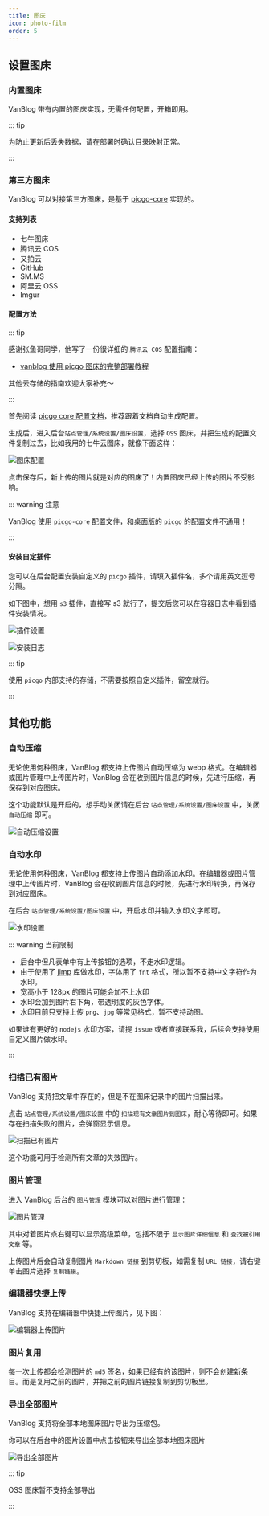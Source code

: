 ```yaml
---
title: 图床
icon: photo-film
order: 5
---
```


## 设置图床

### 内置图床

VanBlog 带有内置的图床实现，无需任何配置，开箱即用。

::: tip

为防止更新后丢失数据，请在部署时确认目录映射正常。

:::

### 第三方图床

VanBlog 可以对接第三方图床，是基于 [picgo-core](https://picgo.github.io/PicGo-Core-Doc/) 实现的。

#### 支持列表

- 七牛图床
- 腾讯云 COS
- 又拍云
- GitHub
- SM.MS
- 阿里云 OSS
- Imgur

#### 配置方法

::: tip

感谢张鱼哥同学，他写了一份很详细的 `腾讯云 COS` 配置指南：

- [vanblog 使用 picgo 图床的完整部署教程](https://www.handyzyg.cn/post/47)

其他云存储的指南欢迎大家补充～

:::

首先阅读 [picgo core 配置文档](https://picgo.github.io/PicGo-Core-Doc/zh/guide/config.html#%E8%87%AA%E5%8A%A8%E7%94%9F%E6%88%90)，推荐跟着文档自动生成配置。

生成后，进入后台`站点管理/系统设置/图床设置`，选择 `OSS` 图床，并把生成的配置文件复制过去，比如我用的七牛云图床，就像下面这样：

![图床配置](https://pic.mereith.com/img/73d7d98839fb36fa26e450423aa7d147.clipboard-2022-09-20.png)

点击保存后，新上传的图片就是对应的图床了！内置图床已经上传的图片不受影响。

::: warning 注意

VanBlog 使用 `picgo-core` 配置文件，和桌面版的 `picgo` 的配置文件不通用！

:::

#### 安装自定插件

您可以在后台配置安装自定义的 `picgo` 插件，请填入插件名，多个请用英文逗号分隔。

如下图中，想用 `s3` 插件，直接写 s3 就行了，提交后您可以在容器日志中看到插件安装情况。

![插件设置](https://pic.mereith.com/img/73d7d98839fb36fa26e450423aa7d147.clipboard-2022-09-20.png)

![安装日志](https://pic.mereith.com/img/283fbd4ca8addeaf06b2f3d6ae1c4643.clipboard-2022-09-20.png)

::: tip

使用 `picgo` 内部支持的存储，不需要按照自定义插件，留空就行。

:::

## 其他功能

### 自动压缩
无论使用何种图床，VanBlog 都支持上传图片自动压缩为 webp 格式。在编辑器或图片管理中上传图片时，VanBlog 会在收到图片信息的时候，先进行压缩，再保存到对应图床。

这个功能默认是开启的，想手动关闭请在后台 `站点管理/系统设置/图床设置` 中，关闭 `自动压缩` 即可。

![自动压缩设置](https://pic.mereith.com/img/6f00ddb9f4051d05aa030cdf6ce3404f.clipboard-2023-04-14.png)

### 自动水印

无论使用何种图床，VanBlog 都支持上传图片自动添加水印。在编辑器或图片管理中上传图片时，VanBlog 会在收到图片信息的时候，先进行水印转换，再保存到对应图床。

在后台 `站点管理/系统设置/图床设置` 中，开启水印并输入水印文字即可。

![水印设置](https://pic.mereith.com/img/6f00ddb9f4051d05aa030cdf6ce3404f.clipboard-2023-04-14.png)

::: warning 当前限制

- 后台中但凡表单中有上传按钮的选项，不走水印逻辑。
- 由于使用了 [jimp](https://github.com/jimp-dev/jimp/) 库做水印，字体用了 `fnt` 格式，所以暂不支持中文字符作为水印。
- 宽高小于 128px 的图片可能会加不上水印
- 水印会加到图片右下角，带透明度的灰色字体。
- 水印目前只支持上传 `png`、`jpg` 等常见格式，暂不支持动图。

如果谁有更好的 `nodejs` 水印方案，请提 `issue` 或者直接联系我，后续会支持使用自定义图片做水印。

:::

### 扫描已有图片

VanBlog 支持把文章中存在的，但是不在图床记录中的图片扫描出来。

点击 `站点管理/系统设置/图床设置` 中的 `扫描现有文章图片到图床`，耐心等待即可。如果存在扫描失败的图片，会弹窗显示信息。

![扫描已有图片](https://pic.mereith.com/img/cb00c069e9fba6308151c859bd78d15d.clipboard-2022-08-15.png)

这个功能可用于检测所有文章的失效图片。

### 图片管理

进入 VanBlog 后台的 `图片管理` 模块可以对图片进行管理：

![图片管理](https://pic.mereith.com/img/5be657eaaff09be9dd4a77d968e54c21.clipboard-2022-08-15.png)

其中对着图片点右键可以显示高级菜单，包括不限于 `显示图片详细信息` 和 `查找被引用文章` 等。

上传图片后会自动复制图片 `Markdown 链接` 到剪切板，如需复制 `URL 链接`，请右键单击图片选择 `复制链接`。

### 编辑器快捷上传

VanBlog 支持在编辑器中快捷上传图片，见下图：

![编辑器上传图片](https://www.mereith.com/static/img/8ad428da63e4380d4b1c2f2a8362b492.clipboard-2022-09-08.png)

### 图片复用

每一次上传都会检测图片的 `md5` 签名，如果已经有的该图片，则不会创建新条目。而是复用之前的图片，并把之前的图片链接复制到剪切板里。

### 导出全部图片

VanBlog 支持将全部本地图床图片导出为压缩包。

你可以在后台中的图片设置中点击按钮来导出全部本地图床图片

![导出全部图片](https://www.mereith.com/static/img/dd5f0f0a1ff61a1a5d22c09fcaa8178c.clipboard-2022-09-01.png)

::: tip

OSS 图床暂不支持全部导出

:::
